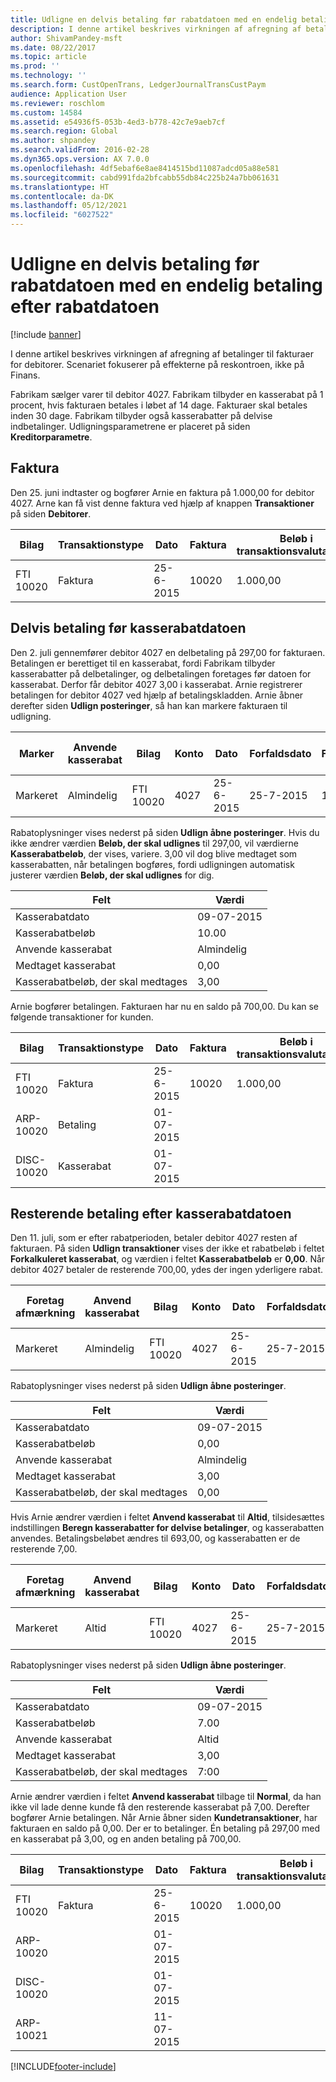 ```yaml
---
title: Udligne en delvis betaling før rabatdatoen med en endelig betaling efter rabatdatoen
description: I denne artikel beskrives virkningen af afregning af betalinger til fakturaer for debitorer. Scenariet fokuserer på effekterne på reskontroen, ikke på Finans.
author: ShivamPandey-msft
ms.date: 08/22/2017
ms.topic: article
ms.prod: ''
ms.technology: ''
ms.search.form: CustOpenTrans, LedgerJournalTransCustPaym
audience: Application User
ms.reviewer: roschlom
ms.custom: 14584
ms.assetid: e54936f5-053b-4ed3-b778-42c7e9aeb7cf
ms.search.region: Global
ms.author: shpandey
ms.search.validFrom: 2016-02-28
ms.dyn365.ops.version: AX 7.0.0
ms.openlocfilehash: 4df5ebaf6e8ae8414515bd11087adcd05a88e581
ms.sourcegitcommit: cabd991fda2bfcabb55db84c225b24a7bb061631
ms.translationtype: HT
ms.contentlocale: da-DK
ms.lasthandoff: 05/12/2021
ms.locfileid: "6027522"
---
```

# <a name="settle-partial-payment-before-discount-date-with-final-payment-after-discount-date"></a>Udligne en delvis betaling før rabatdatoen med en endelig betaling efter rabatdatoen

[!include [banner](../includes/banner.md)]

I denne artikel beskrives virkningen af afregning af betalinger til fakturaer for debitorer. Scenariet fokuserer på effekterne på reskontroen, ikke på Finans.

Fabrikam sælger varer til debitor 4027. Fabrikam tilbyder en kasserabat på 1 procent, hvis fakturaen betales i løbet af 14 dage. Fakturaer skal betales inden 30 dage. Fabrikam tilbyder også kasserabatter på delvise indbetalinger. Udligningsparametrene er placeret på siden **Kreditorparametre**.

## <a name="invoice"></a>Faktura
Den 25. juni indtaster og bogfører Arnie en faktura på 1.000,00 for debitor 4027. Arne kan få vist denne faktura ved hjælp af knappen **Transaktioner** på siden **Debitorer**.

| Bilag   | Transaktionstype | Dato      | Faktura | Beløb i transaktionsvalutadebet | Beløb i transaktionsvalutakredit | Saldo  | Valuta |
|-----------|------------------|-----------|---------|--------------------------------------|---------------------------------------|----------|----------|
| FTI 10020 | Faktura          | 25-6-2015 | 10020   | 1.000,00                             |                                       | 1.000,00 | USD      |

## <a name="partial-payment-before-the-cash-discount-date"></a>Delvis betaling før kasserabatdatoen
Den 2. juli gennemfører debitor 4027 en delbetaling på 297,00 for fakturaen. Betalingen er berettiget til en kasserabat, fordi Fabrikam tilbyder kasserabatter på delbetalinger, og delbetalingen foretages før datoen for kasserabat. Derfor får debitor 4027 3,00 i kasserabat. Arnie registrerer betalingen for debitor 4027 ved hjælp af betalingskladden. Arnie åbner derefter siden **Udlign posteringer**, så han kan markere fakturaen til udligning.

| Marker     | Anvende kasserabat | Bilag   | Konto | Dato      | Forfaldsdato  | Faktura | Beløb i transaktionsvalutadebet | Valuta | Beløb, der skal udlignes |
|----------|-------------------|-----------|---------|-----------|-----------|---------|--------------------------------------|----------|------------------|
| Markeret | Almindelig            | FTI 10020 | 4027    | 25-6-2015 | 25-7-2015 | 10020   | 1.000,00                             | USD      | 297,00           |

Rabatoplysninger vises nederst på siden **Udlign åbne posteringer**. Hvis du ikke ændrer værdien **Beløb, der skal udlignes** til 297,00, vil værdierne **Kasserabatbeløb**, der vises, variere. 3,00 vil dog blive medtaget som kasserabatten, når betalingen bogføres, fordi udligningen automatisk justerer værdien **Beløb, der skal udlignes** for dig.

| Felt                        | Værdi     |
|------------------------------|-----------|
| Kasserabatdato           | 09-07-2015 |
| Kasserabatbeløb         | 10.00     |
| Anvende kasserabat            | Almindelig    |
| Medtaget kasserabat          | 0,00      |
| Kasserabatbeløb, der skal medtages | 3,00      |

Arnie bogfører betalingen. Fakturaen har nu en saldo på 700,00. Du kan se følgende transaktioner for kunden.

| Bilag    | Transaktionstype | Dato      | Faktura | Beløb i transaktionsvalutadebet | Beløb i transaktionsvalutakredit | Saldo | Valuta |
|------------|------------------|-----------|---------|--------------------------------------|---------------------------------------|---------|----------|
| FTI 10020  | Faktura          | 25-6-2015 | 10020   | 1.000,00                             |                                       | 700,00  | USD      |
| ARP-10020  |  Betaling         | 01-07-2015  |         |                                      | 297,00                                | 0,00    | USD      |
| DISC-10020 |  Kasserabat   | 01-07-2015  |         |                                      | 3,00                                  | 0,00    | USD      |

## <a name="remaining-payment-after-the-cash-discount-date"></a>Resterende betaling efter kasserabatdatoen
Den 11. juli, som er efter rabatperioden, betaler debitor 4027 resten af fakturaen. På siden **Udlign transaktioner** vises der ikke et rabatbeløb i feltet **Forkalkuleret kasserabat**, og værdien i feltet **Kasserabatbeløb** er **0,00**. Når debitor 4027 betaler de resterende 700,00, ydes der ingen yderligere rabat.

| Foretag afmærkning     | Anvend kasserabat | Bilag   | Konto | Dato      | Forfaldsdato  | Faktura | Beløb i transaktionsvalutadebet | Valuta | Beløb, der skal udlignes |
|----------|-------------------|-----------|---------|-----------|-----------|---------|--------------------------------------|----------|------------------|
| Markeret | Almindelig            | FTI 10020 | 4027    | 25-6-2015 | 25-7-2015 | 10020   | 700,00                               | USD      | 700,00           |

Rabatoplysninger vises nederst på siden **Udlign åbne posteringer**.

| Felt                        | Værdi     |
|------------------------------|-----------|
| Kasserabatdato           | 09-07-2015 |
| Kasserabatbeløb         | 0,00      |
| Anvende kasserabat            | Almindelig    |
| Medtaget kasserabat          | 3,00      |
| Kasserabatbeløb, der skal medtages | 0,00      |

Hvis Arnie ændrer værdien i feltet **Anvend kasserabat** til **Altid**, tilsidesættes indstillingen **Beregn kasserabatter for delvise betalinger**, og kasserabatten anvendes. Betalingsbeløbet ændres til 693,00, og kasserabatten er de resterende 7,00.

| Foretag afmærkning     | Anvend kasserabat | Bilag   | Konto | Dato      | Forfaldsdato  | Faktura | Beløb i transaktionsvalutadebet | Beløb i transaktionsvalutakredit | Valuta | Beløb, der skal udlignes |
|----------|-------------------|-----------|---------|-----------|-----------|---------|--------------------------------------|---------------------------------------|----------|------------------|
| Markeret | Altid            | FTI 10020 | 4027    | 25-6-2015 | 25-7-2015 | 10020   | 700,00                               |                                       | USD      | 693,00           |

Rabatoplysninger vises nederst på siden **Udlign åbne posteringer**.

| Felt                        | Værdi     |
|------------------------------|-----------|
| Kasserabatdato           | 09-07-2015 |
| Kasserabatbeløb         | 7.00      |
| Anvende kasserabat            | Altid    |
| Medtaget kasserabat          | 3,00      |
| Kasserabatbeløb, der skal medtages | 7:00      |

Arnie ændrer værdien i feltet **Anvend kasserabat** tilbage til **Normal**, da han ikke vil lade denne kunde få den resterende kasserabat på 7,00. Derefter bogfører Arnie betalingen. Når Arnie åbner siden **Kundetransaktioner**, har fakturaen en saldo på 0,00. Der er to betalinger. Én betaling på 297,00 med en kasserabat på 3,00, og en anden betaling på 700,00.

| Bilag    | Transaktionstype | Dato      | Faktura | Beløb i transaktionsvalutadebet | Beløb i transaktionsvalutakredit | Saldo | Valuta |
|------------|------------------|-----------|---------|--------------------------------------|---------------------------------------|---------|----------|
| FTI 10020  | Faktura          | 25-6-2015 | 10020   | 1.000,00                             |                                       | 0,00    | USD      |
| ARP-10020  |                  | 01-07-2015  |         |                                      | 297,00                                | 0,00    | USD      |
| DISC-10020 |                  | 01-07-2015  |         |                                      | 3,00                                  | 0,00    | USD      |
| ARP-10021  |                  | 11-07-2015 |         |                                      | 700,00                                | 0,00    | USD      |







[!INCLUDE[footer-include](../../includes/footer-banner.md)]